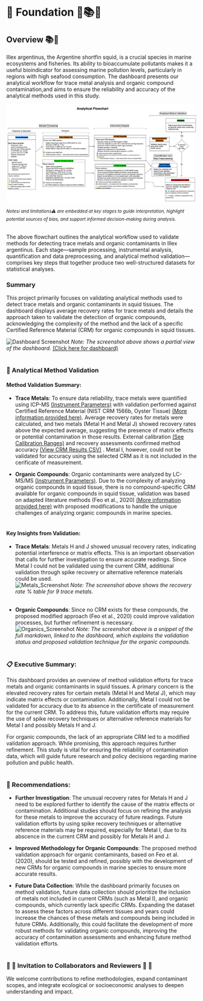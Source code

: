 # 🧱 Foundation 🧱📚🦑

## Overview 📚🦑

Illex argentinus, the Argentine shortfin squid, is a crucial species in marine ecosystems and fisheries. Its ability to bioaccumulate pollutants makes it a useful bioindicator for assessing marine pollution levels, particularly in regions with high seafood consumption. The dashboard presents our analytical workflow for trace metal analysis and organic compound contamination,and aims to ensure the reliability and accuracy of the analytical methods used in this study.<br>

<img src="../docs/Analytical_flowchart.svg" alt="Analytical Workflow">
<sub><i>Notesℹ️ and limitations⚠️ are embedded at key stages to guide interpretation, highlight potential sources of bias, and support informed decision-making during analysis.</i></sub><br><br>

The above flowchart outlines the analytical workflow used to validate methods for detecting trace metals and organic contaminants in Illex argentinus. Each stage—sample processing, instrumental analysis, quantification and data preprocessing, and analytical method validation—comprises key steps that together produce two well-structured datasets for statistical analyses. 



### Summary
This project primarily focuses on validating analytical methods used to detect trace metals and organic contaminants in squid tissues. The dashboard displays average recovery rates for trace metals and details the approach taken to validate the detection of organic compounds, acknowledging the complexity of the method and the lack of a specific Certified Reference Material (CRM) for organic compounds in squid tissues. 

![Dashboard Screenshot](https://drive.google.com/uc?export=view&id=1wlEd0oB_0hlqFj3MaKRL7xSZT4bFdS5f)
*Note: The screenshot above shows a partial view of the dashboard.*
[(Click here for dashboard)](https://euchie23.shinyapps.io/foundation/)
<br><br>


### 🧪 Analytical Method Validation<br>


####  Method Validation Summary:

- **Trace Metals**: To ensure data reliability, trace metals were quantified using ICP-MS [(Instrument Parameters)](Methodology/Metals/Instrumnt_Param.pdf) with validation performed against Certified Reference Material (NIST CRM 1566b, Oyster Tissue) [(More information provided here)](https://tsapps.nist.gov/srmext/certificates/1566b.pdf). Average recovery rates for metals were calculated, and two metals (Metal H and Metal J) showed recovery rates above the expected average, suggesting the presence of matrix effects or potential contamination in those results. External calibration [(See Calibration Ranges)](Methodology/Metals/Calib_Stand_Rangs.png) and recovery assessments confirmed method accuracy [(View CRM Results CSV)](https://github.com/Euchie23/SquidStack/blob/main/docs/Metals/recovery_rate.csv)  . Metal I, however, could not be validated for accuracy using the selected CRM as it is not included in the cerificate of measurement.<br>

- **Organic Compounds**: Organic contaminants were analyzed by LC-MS/MS [(Instrument Parameters)](Methodology/Organics/Instrumnt_Params.pdf). Due to the complexity of analyzing organic compounds in squid tissue, there is no compound-specific CRM available for organic compounds in squid tissue, validation was based on adapted literature methods (Feo et al., 2020) [(More information provided here)](Methodology/Organics/Anlyt_Method_Valid_Organics.md) with proposed modifications to handle the unique challenges of analyzing organic compounds in marine species.<br><br>


#### Key Insights from Validation:
- **Trace Metals**: Metals H and J showed unusual recovery rates, indicating potential interference or matrix effects. This is an important observation that calls for further investigation to ensure accurate readings. Since Metal I could not be validated using the current CRM, additional validation through spike recovery or alternative reference materials could be used. <br>
  ![Metals_Screenshot](https://drive.google.com/uc?export=view&id=1lm4IUYNWdwMEkOOJQAaUIYPSUNJRmfzI)
  *Note: The screenshot above shows the recovery rate % table for 9 trace metals.* <br><br>
  
- **Organic Compounds**: Since no CRM exists for these compounds, the proposed modified approach (Feo et al., 2020) could improve validation processes, but further refinement is necessary.<br>
 ![Organics_Screenshot](https://drive.google.com/uc?export=view&id=1-1Lcn3j4kFZKxzO1R5HT6lU6Ir_MxhIR)
*Note: The screenshot above is a snippet of the full markdown, linked to the dashboard, which explains the validation status and proposed validation technique for the organic compounds.*
<br><br>

### 📋 Executive Summary:
This dashboard provides an overview of method validation efforts for trace metals and organic contaminants in squid tissues. A primary concern is the elevated recovery rates for certain metals (Metal H and Metal J), which may indicate matrix effects or contamination. Additionally, Metal I could not be validated for accuracy due to its absence in the certificate of measurement for the current CRM. To address this, future validation efforts may require the use of spike recovery techniques or alternative reference materials for Metal I and possibly Metals H and J.

For organic compounds, the lack of an appropriate CRM led to a modified validation approach. While promising, this approach requires further refinement. This study is vital for ensuring the reliability of contamination data, which will guide future research and policy decisions regarding marine pollution and public health.<br><br>

### 📝 Recommendations:

- **Further Investigation**: The unusual recovery rates for Metals H and J need to be explored further to identify the cause of the matrix effects or contamination. Additional studies should focus on refining the analysis for these metals to improve the accuracy of future readings. Future validation efforts by using spike recovery techniques or alternative reference materials may be required, especially for Metal I, due to its abscence in the current CRM and possibly for Metals H and J.

- **Improved Methodology for Organic Compounds**: The proposed method validation approach for organic contaminants, based on Feo et al. (2020), should be tested and refined, possibly with the development of new CRMs for organic compounds in marine species to ensure more accurate results.

- **Future Data Collection**: While the dashboard primarily focuses on method validation, future data collection should prioritize the inclusion of metals not included in current CRMs (such as Metal I), and organic compounds, which currently lack specific CRMs. Expanding the dataset to assess these factors across different tissues and years could increase the chances of these metals and compounds being included in future CRMs. Additionally, this could facilitate the development of more robust methods for validating organic compounds, improving the accuracy of contamination assessments and enhancing future method validation efforts.<br><br>


### 🤝 💬 Invitation to Collaborators and Reviewers 💬 🤝

We welcome contributions to refine methodologies, expand contaminant scopes, and integrate ecological or socioeconomic analyses to deepen understanding and impact.
